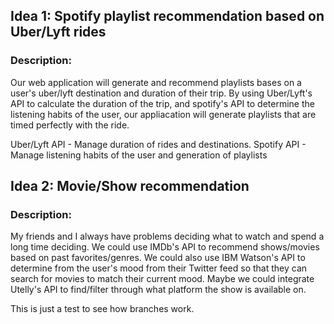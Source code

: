 
## Idea 1: Spotify playlist recommendation based on Uber/Lyft rides

### Description: 
Our web application will generate and recommend playlists bases on a user's uber/lyft destination and duration of their trip. By using Uber/Lyft's API to calculate the duration of the trip, and spotify's API to determine the listening habits of the user, our appliacation will generate playlists that are timed perfectly with the ride.

Uber/Lyft API - Manage duration of rides and destinations.
Spotify API - Manage listening habits of the user and generation of playlists
## Idea 2: Movie/Show recommendation

### Description:
My friends and I always have problems deciding what to watch and spend a long time deciding. We could use IMDb's API to recommend shows/movies based on past favorites/genres. We could also use IBM Watson's API to determine from the user's mood from their Twitter feed so that they can search for movies to match their current mood. Maybe we could integrate Utelly's API to find/filter through what platform the show is available on.

This is just a test to see how branches work.

